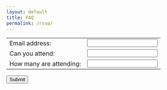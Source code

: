 ```yaml
---
layout: default
title: FAQ
permalink: /rsvp/
---
```


<form id="submit" class="submit-item"
  action="https://docs.google.com/forms/d/e/1FAIpQLSfaJQ-a_ooQZixjnI5-R0dL7roAUrvGBeBaWIbaHy3sycgqlg/formResponse"
  method="post" target="hidden_iframe" onsubmit="submitted=true;">
  <table id="rsvp-form">
    <tr>
      <td class="prompt">
        Email address:
      </td>
      <td class="response">
        <input id="email" type="text" name="entry.1572100472">
      </td>
    </tr>
    <tr>
      <td class="prompt">
        Can you attend:
      </td>
      <td class="response">
        <input id="can-attend" type="text" name="entry.325870965">
      </td>
    </tr>
    <tr>
      <td class="prompt">
        How many are attending:
      </td>
      <td class="response">
        <input id="number-attending" type="text" name="entry.1118413491">
      </td>
    </tr>
  </table>
  <input id="submit-btn" type="submit" value="Submit">
</form>
